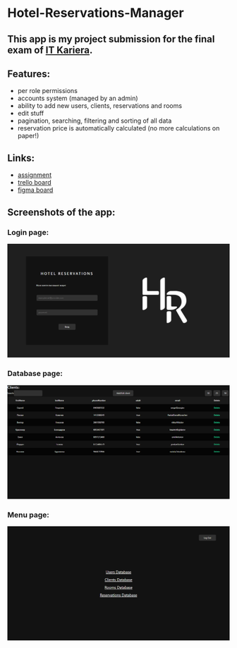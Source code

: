 # Hotel-Reservations-Manager

## This app is my project submission for the final exam of [IT Kariera](https://it-kariera.mon.bg/).

## Features:
- per role permissions
- accounts system (managed by an admin)
- ability to add new users, clients, reservations and rooms
- edit stuff 
- pagination, searching, filtering and sorting of all data
- reservation price is automatically calculated (no more calculations on paper!)

## Links:
- [assignment](https://docs.google.com/document/d/1Kb8cbh-3S8UdPHhTj4aNlfldotqDfyrVNw7HnTL6IMo/edit?usp=sharing)
- [trello board](https://trello.com/b/mQDsxIQo/hotel-reservations-manager-it-kariera)
- [figma board](https://www.figma.com/file/PM2A9VMzNTJZodFf0DYw9Y/Hotel-Reservations-Manager-Design?node-id=0%3A1)

## Screenshots of the app:
### Login page:
![Screenshot of login page](./home.png)
### Database page:
![Screenshot of database base showing data](./db.png)
### Menu page:
![Screenshot of menu page](./menu.png)

